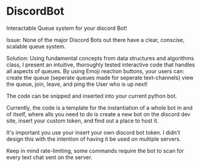 # DiscordBot
Interactable Queue system for your discord Bot! 

Issue: None of the major Discord Bots out there have a clear, conscise, scalable queue system.

Solution: Using fundamental concepts from data structures and algorithms class, I present an intuitive, 
          thoroughly tested interactive code that handles all aspects of queues. By using Emoji reaction buttons, your users can:
          create the queue (seperate queues made for seperate text-channels)
          view the queue, join, leave, and ping the User who is up next!
          
The code can be snipped and inserted into your current python bot.

Currently, the code is a template for the instantiation of a whole bot in and of itself, where alls you need to do is create a new bot on the discord dev site, insert your custom token, and find out a place to host it. 

It's important you use your insert your own discord bot token. I didn't design this with the intention of having it be used on multiple servers.

Keep in mind rate-limiting, some commands require the bot to scan for every text chat sent on the server. 
          
